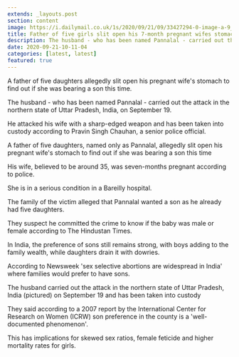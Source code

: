 ```yaml
---
extends: _layouts.post
section: content
image: https://i.dailymail.co.uk/1s/2020/09/21/09/33427294-0-image-a-9_1600675209031.jpg 
title: Father of five girls slit open his 7-month pregnant wifes stomach in India to check if it was a boy 
description: The husband - who has been named Pannalal - carried out the attack in the northern state of Uttar Pradesh, India on September 19, cutting his wife with a sharp-edged weapon. 
date: 2020-09-21-10-11-04 
categories: [latest, latest] 
featured: true 
--- 
```

A father of five daughters allegedly slit open his pregnant wife's stomach to find out if she was bearing a son this time. 

The husband - who has been named Pannalal - carried out the attack in the northern state of Uttar Pradesh, India, on September 19.

He attacked his wife with a sharp-edged weapon and has been taken into custody according to Pravin Singh Chauhan, a senior police official. 

A father of five daughters, named only as Pannalal, allegedly slit open his pregnant wife's stomach to find out if she was bearing a son this time

His wife, believed to be around 35, was seven-months pregnant according to police.

She is in a serious condition in a Bareilly hospital. 

The family of the victim alleged that Pannalal wanted a son as he already had five daughters.

They suspect he committed the crime to know if the baby was male or female according to The Hindustan Times. 

In India, the preference of sons still remains strong, with boys adding to the family wealth, while daughters drain it with dowries. 

According to Newsweek 'sex selective abortions are widespread in India' where families would prefer to have sons. 

The husband carried out the attack in the northern state of Uttar Pradesh, India (pictured) on September 19 and has been taken into custody

They said according to a 2007 report by the International Center for Research on Women (ICRW) son preference in the county is a 'well-documented phenomenon'.

This has implications for skewed sex ratios, female feticide and higher mortality rates for girls. 

